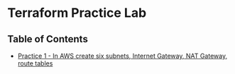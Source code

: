 # Terraform Practice Lab

## Table of Contents

- [Practice 1 - In AWS create six subnets, Internet Gateway, NAT Gateway, route tables](/Terraform%20Practice/Practice-1-CreateVPCAndComponents/)
